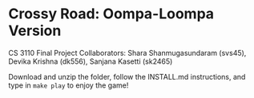 # Crossy Road: Oompa-Loompa Version
CS 3110 Final Project Collaborators: Shara Shanmugasundaram (svs45), Devika Krishna (dk556), Sanjana Kasetti (sk2465)

Download and unzip the folder, follow the INSTALL.md instructions, and type in `make play` to enjoy the game!
